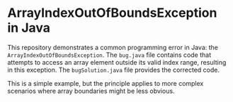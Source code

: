 # ArrayIndexOutOfBoundsException in Java

This repository demonstrates a common programming error in Java: the `ArrayIndexOutOfBoundsException`. The `bug.java` file contains code that attempts to access an array element outside its valid index range, resulting in this exception.  The `bugSolution.java` file provides the corrected code.

This is a simple example, but the principle applies to more complex scenarios where array boundaries might be less obvious.